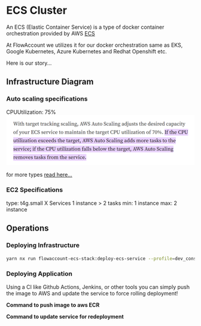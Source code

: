 # ECS Cluster

An ECS (Elastic Container Service) is a type of docker container orchestration provided by AWS
[ECS](https://aws.amazon.com/ecs/)

At FlowAccount we utilizes it for our docker orchestration same as EKS, Google Kubernetes, Azure Kubernetes and Redhat Openshift etc.

Here is our story...

## Infrastructure Diagram





### Auto scaling specifications

CPUUtilization: 75%
![CPU-UTILIZATION](./src/assets/images/cpu-utilization-scaling.png)

for more types [read here...](https://mafiaguy.medium.com/a-complete-guide-on-how-to-autoscale-your-ecs-based-application-using-cdk-36d5e0ec46da#:~:text=If%20the%20CPU%20utilization%20exceeds,based%20on%20a%20specific%20metric)

### EC2 Specifications
type: t4g.small
X Services
1 instance > 2 tasks
min: 1 instance
max: 2 instance

## Operations




### Deploying Infrastructure

```bash
yarn nx run flowaccount-ecs-stack:deploy-ecs-service --profile=dev_console --configuration=cluster-sandbox --stackName=servcice-a-production-service --stage=sandbox --serviceName=service-sandbox-a --asgName=sandbox-cluster-default --cpu=512 --memory=400 --imageName=service-sandbox-a --targetGroupArn=arn:aws:elasticloadbalancing:ap-southeast-1:697698820969:targetgroup/openapi-a-tg/47cbbb25a29e50ea
```

### Deploying Application

Using a CI like Github Actions, Jenkins, or other tools you can simply push the image to AWS and update the service to force rolling deployment!

**Command to push image to aws ECR**



**Command to update service for redeployment**





